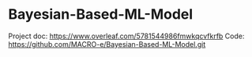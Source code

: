 # Bayesian-Based-ML-Model

Project doc: https://www.overleaf.com/5781544986fmwkqcvfkrfb
Code:  https://github.com/MACRO-e/Bayesian-Based-ML-Model.git

